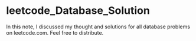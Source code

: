 # leetcode_Database_Solution

In this note, I discussed my thought and solutions for all database problems on leetcode.com. Feel free to distribute.
